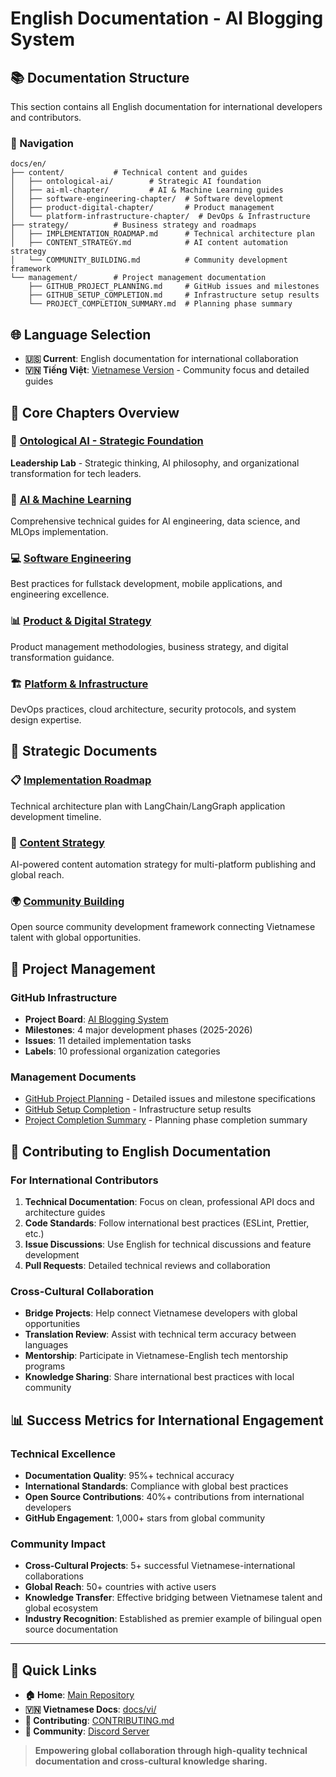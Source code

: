 # English Documentation - AI Blogging System

## 📚 Documentation Structure

This section contains all English documentation for international developers and contributors.

### 🎯 Navigation

```
docs/en/
├── content/           # Technical content and guides
│   ├── ontological-ai/        # Strategic AI foundation
│   ├── ai-ml-chapter/         # AI & Machine Learning guides
│   ├── software-engineering-chapter/  # Software development
│   ├── product-digital-chapter/       # Product management
│   └── platform-infrastructure-chapter/  # DevOps & Infrastructure
├── strategy/          # Business strategy and roadmaps
│   ├── IMPLEMENTATION_ROADMAP.md      # Technical architecture plan
│   ├── CONTENT_STRATEGY.md            # AI content automation strategy
│   └── COMMUNITY_BUILDING.md          # Community development framework
└── management/        # Project management documentation
    ├── GITHUB_PROJECT_PLANNING.md     # GitHub issues and milestones
    ├── GITHUB_SETUP_COMPLETION.md     # Infrastructure setup results
    └── PROJECT_COMPLETION_SUMMARY.md  # Planning phase summary
```

## 🌐 Language Selection

- **🇺🇸 Current**: English documentation for international collaboration
- **🇻🇳 Tiếng Việt**: [Vietnamese Version](../vi/) - Community focus and detailed guides

## 🎯 Core Chapters Overview

### 🧠 [Ontological AI - Strategic Foundation](./content/ontological-ai/)
**Leadership Lab** - Strategic thinking, AI philosophy, and organizational transformation for tech leaders.

### 🤖 [AI & Machine Learning](./content/ai-ml-chapter/)
Comprehensive technical guides for AI engineering, data science, and MLOps implementation.

### 💻 [Software Engineering](./content/software-engineering-chapter/)
Best practices for fullstack development, mobile applications, and engineering excellence.

### 📊 [Product & Digital Strategy](./content/product-digital-chapter/)
Product management methodologies, business strategy, and digital transformation guidance.

### 🏗️ [Platform & Infrastructure](./content/platform-infrastructure-chapter/)
DevOps practices, cloud architecture, security protocols, and system design expertise.

## 🚀 Strategic Documents

### 📋 [Implementation Roadmap](./strategy/IMPLEMENTATION_ROADMAP.md)
Technical architecture plan with LangChain/LangGraph application development timeline.

### 📝 [Content Strategy](./strategy/CONTENT_STRATEGY.md)
AI-powered content automation strategy for multi-platform publishing and global reach.

### 🌍 [Community Building](./strategy/COMMUNITY_BUILDING.md)
Open source community development framework connecting Vietnamese talent with global opportunities.

## 🎯 Project Management

### GitHub Infrastructure
- **Project Board**: [AI Blogging System](https://github.com/DKledx/Ai-blogging-system-app/projects/6)
- **Milestones**: 4 major development phases (2025-2026)
- **Issues**: 11 detailed implementation tasks
- **Labels**: 10 professional organization categories

### Management Documents
- [GitHub Project Planning](./management/GITHUB_PROJECT_PLANNING.md) - Detailed issues and milestone specifications
- [GitHub Setup Completion](./management/GITHUB_SETUP_COMPLETION.md) - Infrastructure setup results
- [Project Completion Summary](./management/PROJECT_COMPLETION_SUMMARY.md) - Planning phase completion summary

## 🤝 Contributing to English Documentation

### For International Contributors

1. **Technical Documentation**: Focus on clean, professional API docs and architecture guides
2. **Code Standards**: Follow international best practices (ESLint, Prettier, etc.)
3. **Issue Discussions**: Use English for technical discussions and feature development
4. **Pull Requests**: Detailed technical reviews and collaboration

### Cross-Cultural Collaboration

- **Bridge Projects**: Help connect Vietnamese developers with global opportunities
- **Translation Review**: Assist with technical term accuracy between languages
- **Mentorship**: Participate in Vietnamese-English tech mentorship programs
- **Knowledge Sharing**: Share international best practices with local community

## 📊 Success Metrics for International Engagement

### Technical Excellence
- **Documentation Quality**: 95%+ technical accuracy
- **International Standards**: Compliance with global best practices
- **Open Source Contributions**: 40%+ contributions from international developers
- **GitHub Engagement**: 1,000+ stars from global community

### Community Impact
- **Cross-Cultural Projects**: 5+ successful Vietnamese-international collaborations
- **Global Reach**: 50+ countries with active users
- **Knowledge Transfer**: Effective bridging between Vietnamese talent and global ecosystem
- **Industry Recognition**: Established as premier example of bilingual open source documentation

---

## 🔗 Quick Links

- **🏠 Home**: [Main Repository](../../)
- **🇻🇳 Vietnamese Docs**: [docs/vi/](../vi/)
- **🤝 Contributing**: [CONTRIBUTING.md](../../CONTRIBUTING.md)
- **💬 Community**: [Discord Server](https://discord.gg/your-server)

> **Empowering global collaboration through high-quality technical documentation and cross-cultural knowledge sharing.**
